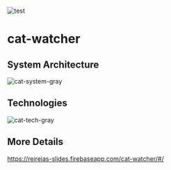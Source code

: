 ![test](https://github.com/reireias/cat-watcher/workflows/test/badge.svg)
# cat-watcher

## System Architecture
![cat-system-gray](https://user-images.githubusercontent.com/24800246/60436694-8a650c80-9c47-11e9-935d-7b0942c1b3a1.png)

## Technologies
![cat-tech-gray](https://user-images.githubusercontent.com/24800246/60436594-538ef680-9c47-11e9-83a1-b83d54e541cc.png)

## More Details
https://reireias-slides.firebaseapp.com/cat-watcher/#/
